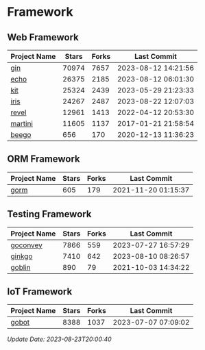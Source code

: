 # Framework

## Web Framework
| Project Name | Stars | Forks | Last Commit |
| ------------ | ----- | ----- | ----------- |
| [gin](https://github.com/gin-gonic/gin) | 70974 | 7657 | 2023-08-12 14:21:56 |
| [echo](https://github.com/labstack/echo) | 26375 | 2185 | 2023-08-12 06:01:30 |
| [kit](https://github.com/go-kit/kit) | 25324 | 2439 | 2023-05-29 21:23:33 |
| [iris](https://github.com/kataras/iris) | 24267 | 2487 | 2023-08-22 12:07:03 |
| [revel](https://github.com/revel/revel) | 12961 | 1413 | 2022-04-12 20:53:30 |
| [martini](https://github.com/go-martini/martini) | 11605 | 1137 | 2017-01-21 21:58:54 |
| [beego](https://github.com/astaxie/beego) | 656 | 170 | 2020-12-13 11:36:23 |

## ORM Framework
| Project Name | Stars | Forks | Last Commit |
| ------------ | ----- | ----- | ----------- |
| [gorm](https://github.com/jinzhu/gorm) | 605 | 179 | 2021-11-20 01:15:37 |

## Testing Framework
| Project Name | Stars | Forks | Last Commit |
| ------------ | ----- | ----- | ----------- |
| [goconvey](https://github.com/smartystreets/goconvey) | 7866 | 559 | 2023-07-27 16:57:29 |
| [ginkgo](https://github.com/onsi/ginkgo) | 7410 | 642 | 2023-08-10 08:26:57 |
| [goblin](https://github.com/franela/goblin) | 890 | 79 | 2021-10-03 14:34:22 |

## IoT Framework
| Project Name | Stars | Forks | Last Commit |
| ------------ | ----- | ----- | ----------- |
| [gobot](https://github.com/hybridgroup/gobot) | 8388 | 1037 | 2023-07-07 07:09:02 |

*Update Date: 2023-08-23T20:00:40*